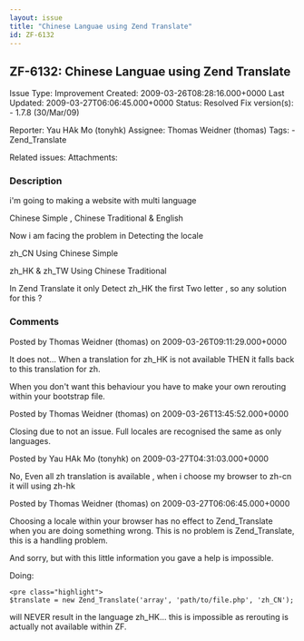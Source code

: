 ```yaml
---
layout: issue
title: "Chinese Languae using Zend Translate"
id: ZF-6132
---
```


ZF-6132: Chinese Languae using Zend Translate
---------------------------------------------

 Issue Type: Improvement Created: 2009-03-26T08:28:16.000+0000 Last Updated: 2009-03-27T06:06:45.000+0000 Status: Resolved Fix version(s): - 1.7.8 (30/Mar/09)
 
 Reporter:  Yau HAk Mo (tonyhk)  Assignee:  Thomas Weidner (thomas)  Tags: - Zend\_Translate
 
 Related issues: 
 Attachments: 
### Description

i'm going to making a website with multi language

Chinese Simple , Chinese Traditional & English

Now i am facing the problem in Detecting the locale

zh\_CN Using Chinese Simple

zh\_HK & zh\_TW Using Chinese Traditional

In Zend Translate it only Detect zh\_HK the first Two letter , so any solution for this ?

 

 

### Comments

Posted by Thomas Weidner (thomas) on 2009-03-26T09:11:29.000+0000

It does not... When a translation for zh\_HK is not available THEN it falls back to this translation for zh.

When you don't want this behaviour you have to make your own rerouting within your bootstrap file.

 

 

Posted by Thomas Weidner (thomas) on 2009-03-26T13:45:52.000+0000

Closing due to not an issue. Full locales are recognised the same as only languages.

 

 

Posted by Yau HAk Mo (tonyhk) on 2009-03-27T04:31:03.000+0000

No, Even all zh translation is available , when i choose my browser to zh-cn it will using zh-hk

 

 

Posted by Thomas Weidner (thomas) on 2009-03-27T06:06:45.000+0000

Choosing a locale within your browser has no effect to Zend\_Translate when you are doing something wrong. This is no problem is Zend\_Translate, this is a handling problem.

And sorry, but with this little information you gave a help is impossible.

Doing:

 
    <pre class="highlight">
    $translate = new Zend_Translate('array', 'path/to/file.php', 'zh_CN');


will NEVER result in the language zh\_HK... this is impossible as rerouting is actually not available within ZF.

 

 